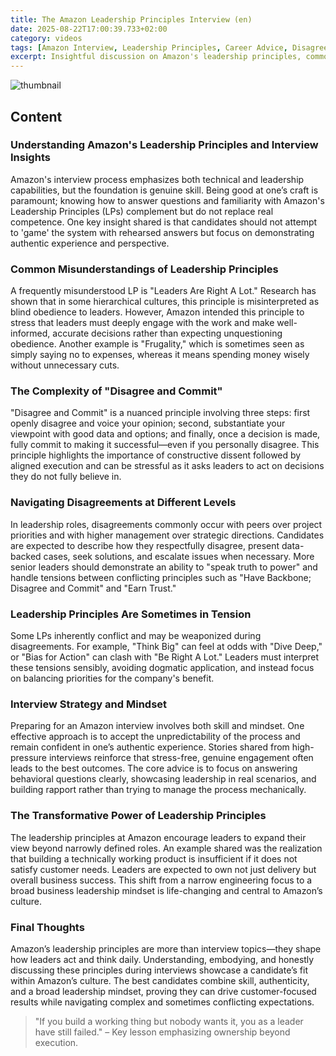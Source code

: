 ```yaml
---
title: The Amazon Leadership Principles Interview (en)
date: 2025-08-22T17:00:39.733+02:00
category: videos
tags: [Amazon Interview, Leadership Principles, Career Advice, Disagree and Commit, Leadership, Interview Preparation, Management]
excerpt: Insightful discussion on Amazon's leadership principles, common misunderstandings, and the best approach to succeeding in Amazon interviews by combining skill, authenticity, and a broad leadership mindset.
---
```


![thumbnail](https://i.ytimg.com/vi/I_uadP83Wwc/maxresdefault.jpg)
[]()

<!--- My thoughts -->

## Content

### Understanding Amazon's Leadership Principles and Interview Insights

Amazon's interview process emphasizes both technical and leadership capabilities, but the foundation is genuine skill. Being good at one’s craft is paramount; knowing how to answer questions and familiarity with Amazon's Leadership Principles (LPs) complement but do not replace real competence. One key insight shared is that candidates should not attempt to 'game' the system with rehearsed answers but focus on demonstrating authentic experience and perspective.

### Common Misunderstandings of Leadership Principles

A frequently misunderstood LP is "Leaders Are Right A Lot." Research has shown that in some hierarchical cultures, this principle is misinterpreted as blind obedience to leaders. However, Amazon intended this principle to stress that leaders must deeply engage with the work and make well-informed, accurate decisions rather than expecting unquestioning obedience. Another example is "Frugality," which is sometimes seen as simply saying no to expenses, whereas it means spending money wisely without unnecessary cuts.

### The Complexity of "Disagree and Commit"

"Disagree and Commit" is a nuanced principle involving three steps: first openly disagree and voice your opinion; second, substantiate your viewpoint with good data and options; and finally, once a decision is made, fully commit to making it successful—even if you personally disagree. This principle highlights the importance of constructive dissent followed by aligned execution and can be stressful as it asks leaders to act on decisions they do not fully believe in.

### Navigating Disagreements at Different Levels

In leadership roles, disagreements commonly occur with peers over project priorities and with higher management over strategic directions. Candidates are expected to describe how they respectfully disagree, present data-backed cases, seek solutions, and escalate issues when necessary. More senior leaders should demonstrate an ability to "speak truth to power" and handle tensions between conflicting principles such as "Have Backbone; Disagree and Commit" and "Earn Trust."

### Leadership Principles Are Sometimes in Tension

Some LPs inherently conflict and may be weaponized during disagreements. For example, "Think Big" can feel at odds with "Dive Deep," or "Bias for Action" can clash with "Be Right A Lot." Leaders must interpret these tensions sensibly, avoiding dogmatic application, and instead focus on balancing priorities for the company's benefit.

### Interview Strategy and Mindset

Preparing for an Amazon interview involves both skill and mindset. One effective approach is to accept the unpredictability of the process and remain confident in one’s authentic experience. Stories shared from high-pressure interviews reinforce that stress-free, genuine engagement often leads to the best outcomes. The core advice is to focus on answering behavioral questions clearly, showcasing leadership in real scenarios, and building rapport rather than trying to manage the process mechanically.

### The Transformative Power of Leadership Principles

The leadership principles at Amazon encourage leaders to expand their view beyond narrowly defined roles. An example shared was the realization that building a technically working product is insufficient if it does not satisfy customer needs. Leaders are expected to own not just delivery but overall business success. This shift from a narrow engineering focus to a broad business leadership mindset is life-changing and central to Amazon’s culture.

### Final Thoughts

Amazon’s leadership principles are more than interview topics—they shape how leaders act and think daily. Understanding, embodying, and honestly discussing these principles during interviews showcase a candidate’s fit within Amazon’s culture. The best candidates combine skill, authenticity, and a broad leadership mindset, proving they can drive customer-focused results while navigating complex and sometimes conflicting expectations.

> "If you build a working thing but nobody wants it, you as a leader have still failed." – Key lesson emphasizing ownership beyond execution.
